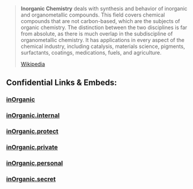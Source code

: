 ﻿
> **Inorganic Chemistry** deals with synthesis and behavior of inorganic and organometallic compounds. This field covers chemical compounds that are not carbon-based, which are the subjects of organic chemistry. The distinction between the two disciplines is far from absolute, as there is much overlap in the subdiscipline of organometallic chemistry. It has applications in every aspect of the chemical industry, including catalysis, materials science, pigments, surfactants, coatings, medications, fuels, and agriculture.
>
> [Wikipedia](https://en.wikipedia.org/wiki/Inorganic%20chemistry)



## Confidential Links & Embeds: 

### [inOrganic](/_public/chemic/inOrganic.md) 

### [inOrganic.internal](/_internal/chemic/inOrganic.internal.md) 

### [inOrganic.protect](/_protect/chemic/inOrganic.protect.md) 

### [inOrganic.private](/_private/chemic/inOrganic.private.md) 

### [inOrganic.personal](/_personal/chemic/inOrganic.personal.md) 

### [inOrganic.secret](/_secret/chemic/inOrganic.secret.md) 
